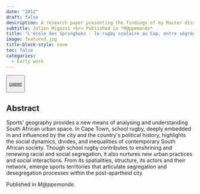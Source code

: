 ```yaml
---
date: "2012"
draft: false
description: A research paper presenting the findings of my Master dissertation on school rugby and urban segregation in post-apartheid Cape Town.
subtitle: Julien Migozzi <br> Published in *M@ppemonde*
title: "L'école des Springboks : le rugby scolaire au Cap, entre ségrégation et déségrégation" 
image: featured.jpg
title-block-style: none
toc: false
categories: 
  - Early work
---
```


<button type="button" class="btn btn-outline-success">

<a href="http://mappemonde-archive.mgm.fr/num36/articles/art12404.html">paper</a>

</button>

## Abstract

Sports' geography provides a new means of analysing and understanding South African urban space. In Cape Town, school rugby, deeply embedded in and influenced by the city and the country's political history, highlights the social dynamics, divides, and inequalities of contemporary South African society. Though school rugby contributes to enshrining and renewing racial and social segregation, it also nurtures new urban practices and social interactions. From its spatialities, structure, its actors and their network, emerge sports territories that articulate segregation and desegregation processes within the post-apartheid city

Published in *M@ppemonde*.
